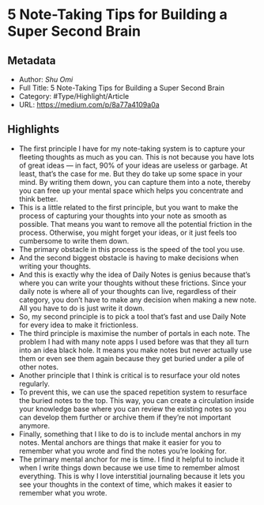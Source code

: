 # 5 Note-Taking Tips for Building a Super Second Brain

## Metadata

* Author: *Shu Omi*
* Full Title: 5 Note-Taking Tips for Building a Super Second Brain
* Category: #Type/Highlight/Article
* URL: https://medium.com/p/8a77a4109a0a

## Highlights

* The first principle I have for my note-taking system is to capture your fleeting thoughts as much as you can. This is not because you have lots of great ideas — in fact, 90% of your ideas are useless or garbage. At least, that’s the case for me. But they do take up some space in your mind. By writing them down, you can capture them into a note, thereby you can free up your mental space which helps you concentrate and think better.
* This is a little related to the first principle, but you want to make the process of capturing your thoughts into your note as smooth as possible. That means you want to remove all the potential friction in the process. Otherwise, you might forget your ideas, or it just feels too cumbersome to write them down.
* The primary obstacle in this process is the speed of the tool you use.
* And the second biggest obstacle is having to make decisions when writing your thoughts.
* And this is exactly why the idea of Daily Notes is genius because that’s where you can write your thoughts without these frictions. Since your daily note is where all of your thoughts can live, regardless of their category, you don’t have to make any decision when making a new note. All you have to do is just write it down.
* So, my second principle is to pick a tool that’s fast and use Daily Note for every idea to make it frictionless.
* The third principle is maximise the number of portals in each note. The problem I had with many note apps I used before was that they all turn into an idea black hole. It means you make notes but never actually use them or even see them again because they get buried under a pile of other notes.
* Another principle that I think is critical is to resurface your old notes regularly.
* To prevent this, we can use the spaced repetition system to resurface the buried notes to the top. This way, you can create a circulation inside your knowledge base where you can review the existing notes so you can develop them further or archive them if they’re not important anymore.
* Finally, something that I like to do is to include mental anchors in my notes. Mental anchors are things that make it easier for you to remember what you wrote and find the notes you’re looking for.
* The primary mental anchor for me is time. I find it helpful to include it when I write things down because we use time to remember almost everything. This is why I love interstitial journaling because it lets you see your thoughts in the context of time, which makes it easier to remember what you wrote.
